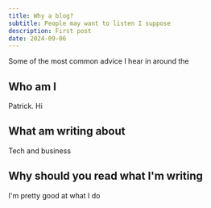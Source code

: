 ```yaml
---
title: Why a blog?
subtitle: People may want to listen I suppose
description: First post
date: 2024-09-06
---
```

Some of the most common advice I hear in around the 

## Who am I

Patrick. Hi

## What am writing about

Tech and business

## Why should you read what I'm writing

I'm pretty good at what I do

